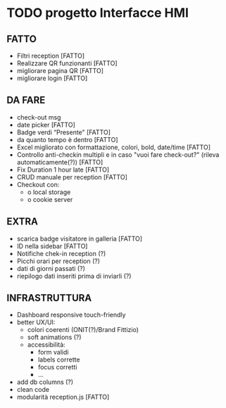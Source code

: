 # TODO progetto Interfacce HMI

## FATTO

+ Filtri reception [FATTO]
+ Realizzare QR funzionanti [FATTO]
+ migliorare pagina QR [FATTO]
+ migliorare login [FATTO]

## DA FARE

+ check-out msg
+ date picker [FATTO]
+ Badge verdi “Presente" [FATTO]
+ da quanto tempo è dentro [FATTO]
+ Excel migliorato con formattazione, colori, bold, date/time [FATTO]
+ Controllo anti-checkin multipli e in caso "vuoi fare check-out?" (rileva automaticamente(?)) [FATTO]
+ Fix Duration 1 hour late [FATTO]
+ CRUD manuale per reception [FATTO]
+ Checkout con:
	- o local storage
	- o cookie server

## EXTRA

+ scarica badge visitatore in galleria [FATTO]
+ ID nella sidebar [FATTO]
+ Notifiche chek-in reception (?)
+ Picchi orari per reception (?)
+ dati di giorni passati (?)
+ riepilogo dati inseriti prima di inviarli (?)

## INFRASTRUTTURA

+ Dashboard responsive touch-friendly
+ better UX/UI:
  + colori coerenti (ONIT(?)/Brand Fittizio)
  + soft animations (?)
  + accessibilità:
	+ form validi
	+ labels corrette
	+ focus corretti
	+ ...
+ add db columns (?)
+ clean code
+ modularità reception.js [FATTO]